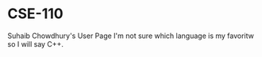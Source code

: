 # CSE-110
Suhaib Chowdhury's User Page
I'm not sure which language is my favoritw so I will say C++.
